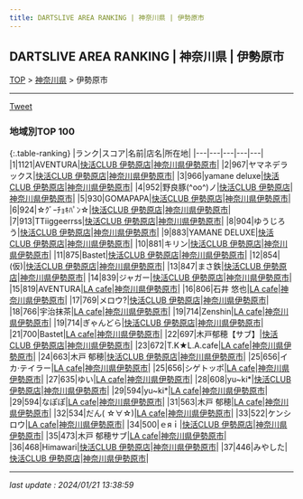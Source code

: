 ```yaml
---
title: DARTSLIVE AREA RANKING | 神奈川県 | 伊勢原市
---
```

## DARTSLIVE AREA RANKING | 神奈川県 | 伊勢原市

[TOP](/darts/rank/) > [神奈川県](/darts/rank/神奈川県/) > 伊勢原市

___

<a href="https://twitter.com/share?ref_src=twsrc%5Etfw" data-text="DARTSLIVE AREA RANKING | 神奈川県伊勢原市" class="twitter-share-button" data-via="DARTSLIVE" data-hashtags="DARTSLIVE" data-related="DARTSLIVE" data-show-count="false">Tweet</a>

### 地域別TOP 100

{:.table-ranking}
|ランク|スコア|名前|店名|所在地|
|---|---|---|---|---|
|1|1121|AVENTURA|<a href="https://search.dartslive.com/jp/shop/ee4ed5b1a2066609fec1ae84bb28bd87">快活CLUB 伊勢原店</a>|<a href="/darts/rank/神奈川県/伊勢原市">神奈川県伊勢原市</a>|
|2|967|ヤマネデラックス|<a href="https://search.dartslive.com/jp/shop/ee4ed5b1a2066609fec1ae84bb28bd87">快活CLUB 伊勢原店</a>|<a href="/darts/rank/神奈川県/伊勢原市">神奈川県伊勢原市</a>|
|3|966|yamane deluxe|<a href="https://search.dartslive.com/jp/shop/ee4ed5b1a2066609fec1ae84bb28bd87">快活CLUB 伊勢原店</a>|<a href="/darts/rank/神奈川県/伊勢原市">神奈川県伊勢原市</a>|
|4|952|野良豚(^oo^)ノ|<a href="https://search.dartslive.com/jp/shop/ee4ed5b1a2066609fec1ae84bb28bd87">快活CLUB 伊勢原店</a>|<a href="/darts/rank/神奈川県/伊勢原市">神奈川県伊勢原市</a>|
|5|930|GOMAPAPA|<a href="https://search.dartslive.com/jp/shop/ee4ed5b1a2066609fec1ae84bb28bd87">快活CLUB 伊勢原店</a>|<a href="/darts/rank/神奈川県/伊勢原市">神奈川県伊勢原市</a>|
|6|924|☆ｸﾞｰﾁｮｷﾊﾟﾝ☆|<a href="https://search.dartslive.com/jp/shop/ee4ed5b1a2066609fec1ae84bb28bd87">快活CLUB 伊勢原店</a>|<a href="/darts/rank/神奈川県/伊勢原市">神奈川県伊勢原市</a>|
|7|913|TTiiggeerrss|<a href="https://search.dartslive.com/jp/shop/ee4ed5b1a2066609fec1ae84bb28bd87">快活CLUB 伊勢原店</a>|<a href="/darts/rank/神奈川県/伊勢原市">神奈川県伊勢原市</a>|
|8|904|ゆうじろう|<a href="https://search.dartslive.com/jp/shop/ee4ed5b1a2066609fec1ae84bb28bd87">快活CLUB 伊勢原店</a>|<a href="/darts/rank/神奈川県/伊勢原市">神奈川県伊勢原市</a>|
|9|883|YAMANE DELUXE|<a href="https://search.dartslive.com/jp/shop/ee4ed5b1a2066609fec1ae84bb28bd87">快活CLUB 伊勢原店</a>|<a href="/darts/rank/神奈川県/伊勢原市">神奈川県伊勢原市</a>|
|10|881|キリン|<a href="https://search.dartslive.com/jp/shop/ee4ed5b1a2066609fec1ae84bb28bd87">快活CLUB 伊勢原店</a>|<a href="/darts/rank/神奈川県/伊勢原市">神奈川県伊勢原市</a>|
|11|875|Bastet|<a href="https://search.dartslive.com/jp/shop/ee4ed5b1a2066609fec1ae84bb28bd87">快活CLUB 伊勢原店</a>|<a href="/darts/rank/神奈川県/伊勢原市">神奈川県伊勢原市</a>|
|12|854|(仮)|<a href="https://search.dartslive.com/jp/shop/ee4ed5b1a2066609fec1ae84bb28bd87">快活CLUB 伊勢原店</a>|<a href="/darts/rank/神奈川県/伊勢原市">神奈川県伊勢原市</a>|
|13|847|まさ鉄|<a href="https://search.dartslive.com/jp/shop/ee4ed5b1a2066609fec1ae84bb28bd87">快活CLUB 伊勢原店</a>|<a href="/darts/rank/神奈川県/伊勢原市">神奈川県伊勢原市</a>|
|14|839|ジャガー|<a href="https://search.dartslive.com/jp/shop/ee4ed5b1a2066609fec1ae84bb28bd87">快活CLUB 伊勢原店</a>|<a href="/darts/rank/神奈川県/伊勢原市">神奈川県伊勢原市</a>|
|15|819|AVENTURA|<a href="https://search.dartslive.com/jp/shop/ea8723863312b6370d9b047a20a7ba1e">LA cafe</a>|<a href="/darts/rank/神奈川県/伊勢原市">神奈川県伊勢原市</a>|
|16|806|石井 悠也|<a href="https://search.dartslive.com/jp/shop/ea8723863312b6370d9b047a20a7ba1e">LA cafe</a>|<a href="/darts/rank/神奈川県/伊勢原市">神奈川県伊勢原市</a>|
|17|769|メロウ?|<a href="https://search.dartslive.com/jp/shop/ee4ed5b1a2066609fec1ae84bb28bd87">快活CLUB 伊勢原店</a>|<a href="/darts/rank/神奈川県/伊勢原市">神奈川県伊勢原市</a>|
|18|766|宇治抹茶|<a href="https://search.dartslive.com/jp/shop/ea8723863312b6370d9b047a20a7ba1e">LA cafe</a>|<a href="/darts/rank/神奈川県/伊勢原市">神奈川県伊勢原市</a>|
|19|714|Zenshin|<a href="https://search.dartslive.com/jp/shop/ea8723863312b6370d9b047a20a7ba1e">LA cafe</a>|<a href="/darts/rank/神奈川県/伊勢原市">神奈川県伊勢原市</a>|
|19|714|ぎゃんどら|<a href="https://search.dartslive.com/jp/shop/ee4ed5b1a2066609fec1ae84bb28bd87">快活CLUB 伊勢原店</a>|<a href="/darts/rank/神奈川県/伊勢原市">神奈川県伊勢原市</a>|
|21|700|Bastet|<a href="https://search.dartslive.com/jp/shop/ea8723863312b6370d9b047a20a7ba1e">LA cafe</a>|<a href="/darts/rank/神奈川県/伊勢原市">神奈川県伊勢原市</a>|
|22|697|木戸郁穂【サブ】|<a href="https://search.dartslive.com/jp/shop/ee4ed5b1a2066609fec1ae84bb28bd87">快活CLUB 伊勢原店</a>|<a href="/darts/rank/神奈川県/伊勢原市">神奈川県伊勢原市</a>|
|23|672|T.K★L.A.cafe|<a href="https://search.dartslive.com/jp/shop/ea8723863312b6370d9b047a20a7ba1e">LA cafe</a>|<a href="/darts/rank/神奈川県/伊勢原市">神奈川県伊勢原市</a>|
|24|663|木戸 郁穂|<a href="https://search.dartslive.com/jp/shop/ee4ed5b1a2066609fec1ae84bb28bd87">快活CLUB 伊勢原店</a>|<a href="/darts/rank/神奈川県/伊勢原市">神奈川県伊勢原市</a>|
|25|656|イカ·テイラー|<a href="https://search.dartslive.com/jp/shop/ea8723863312b6370d9b047a20a7ba1e">LA cafe</a>|<a href="/darts/rank/神奈川県/伊勢原市">神奈川県伊勢原市</a>|
|25|656|シゲトッポ|<a href="https://search.dartslive.com/jp/shop/ea8723863312b6370d9b047a20a7ba1e">LA cafe</a>|<a href="/darts/rank/神奈川県/伊勢原市">神奈川県伊勢原市</a>|
|27|635|ゆい|<a href="https://search.dartslive.com/jp/shop/ea8723863312b6370d9b047a20a7ba1e">LA cafe</a>|<a href="/darts/rank/神奈川県/伊勢原市">神奈川県伊勢原市</a>|
|28|608|yu~ki*|<a href="https://search.dartslive.com/jp/shop/ee4ed5b1a2066609fec1ae84bb28bd87">快活CLUB 伊勢原店</a>|<a href="/darts/rank/神奈川県/伊勢原市">神奈川県伊勢原市</a>|
|29|594|yu~ki*|<a href="https://search.dartslive.com/jp/shop/ea8723863312b6370d9b047a20a7ba1e">LA cafe</a>|<a href="/darts/rank/神奈川県/伊勢原市">神奈川県伊勢原市</a>|
|29|594|なぽぽ|<a href="https://search.dartslive.com/jp/shop/ea8723863312b6370d9b047a20a7ba1e">LA cafe</a>|<a href="/darts/rank/神奈川県/伊勢原市">神奈川県伊勢原市</a>|
|31|563|木戸 郁穂|<a href="https://search.dartslive.com/jp/shop/ea8723863312b6370d9b047a20a7ba1e">LA cafe</a>|<a href="/darts/rank/神奈川県/伊勢原市">神奈川県伊勢原市</a>|
|32|534|だん( ☆∀☆)|<a href="https://search.dartslive.com/jp/shop/ea8723863312b6370d9b047a20a7ba1e">LA cafe</a>|<a href="/darts/rank/神奈川県/伊勢原市">神奈川県伊勢原市</a>|
|33|522|ケンシロウ|<a href="https://search.dartslive.com/jp/shop/ea8723863312b6370d9b047a20a7ba1e">LA cafe</a>|<a href="/darts/rank/神奈川県/伊勢原市">神奈川県伊勢原市</a>|
|34|500|ｅяｉ|<a href="https://search.dartslive.com/jp/shop/ee4ed5b1a2066609fec1ae84bb28bd87">快活CLUB 伊勢原店</a>|<a href="/darts/rank/神奈川県/伊勢原市">神奈川県伊勢原市</a>|
|35|473|木戸 郁穂サブ|<a href="https://search.dartslive.com/jp/shop/ea8723863312b6370d9b047a20a7ba1e">LA cafe</a>|<a href="/darts/rank/神奈川県/伊勢原市">神奈川県伊勢原市</a>|
|36|468|Himawari|<a href="https://search.dartslive.com/jp/shop/ee4ed5b1a2066609fec1ae84bb28bd87">快活CLUB 伊勢原店</a>|<a href="/darts/rank/神奈川県/伊勢原市">神奈川県伊勢原市</a>|
|37|446|みやした|<a href="https://search.dartslive.com/jp/shop/ee4ed5b1a2066609fec1ae84bb28bd87">快活CLUB 伊勢原店</a>|<a href="/darts/rank/神奈川県/伊勢原市">神奈川県伊勢原市</a>|



___

_last update : 2024/01/21 13:38:59_


<script src="https://cdnjs.cloudflare.com/ajax/libs/jquery/3.6.1/jquery.min.js" integrity="sha512-aVKKRRi/Q/YV+4mjoKBsE4x3H+BkegoM/em46NNlCqNTmUYADjBbeNefNxYV7giUp0VxICtqdrbqU7iVaeZNXA==" crossorigin="anonymous" referrerpolicy="no-referrer"></script>
<script src="https://cdnjs.cloudflare.com/ajax/libs/jquery.tablesorter/2.31.3/js/jquery.tablesorter.min.js" integrity="sha512-qzgd5cYSZcosqpzpn7zF2ZId8f/8CHmFKZ8j7mU4OUXTNRd5g+ZHBPsgKEwoqxCtdQvExE5LprwwPAgoicguNg==" crossorigin="anonymous" referrerpolicy="no-referrer"></script>
<link rel="stylesheet" href="https://cdnjs.cloudflare.com/ajax/libs/jquery.tablesorter/2.31.3/css/theme.default.min.css" integrity="sha512-wghhOJkjQX0Lh3NSWvNKeZ0ZpNn+SPVXX1Qyc9OCaogADktxrBiBdKGDoqVUOyhStvMBmJQ8ZdMHiR3wuEq8+w==" crossorigin="anonymous" referrerpolicy="no-referrer" />
<script>
$(function() {
    $(".table-ranking").tablesorter({sortList:[[0, 0]]});
});
</script>

<script async src="https://platform.twitter.com/widgets.js" charset="utf-8"></script>